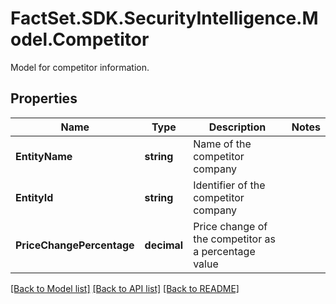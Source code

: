 # FactSet.SDK.SecurityIntelligence.Model.Competitor
Model for competitor information.

## Properties

Name | Type | Description | Notes
------------ | ------------- | ------------- | -------------
**EntityName** | **string** | Name of the competitor company | 
**EntityId** | **string** | Identifier of the competitor company | 
**PriceChangePercentage** | **decimal** | Price change of the competitor as a percentage value | 

[[Back to Model list]](../README.md#documentation-for-models) [[Back to API list]](../README.md#documentation-for-api-endpoints) [[Back to README]](../README.md)

